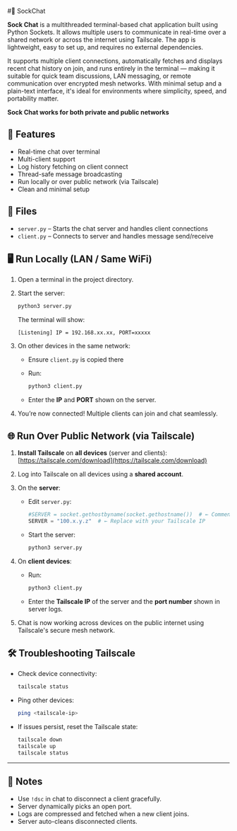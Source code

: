 #🧦 SockChat

**Sock Chat** is a multithreaded terminal-based chat application built using Python Sockets. It allows multiple users to communicate in real-time over a shared network or across the internet using Tailscale. The app is lightweight, easy to set up, and requires no external dependencies.

It supports multiple client connections, automatically fetches and displays recent chat history on join, and runs entirely in the terminal — making it suitable for quick team discussions, LAN messaging, or remote communication over encrypted mesh networks. With minimal setup and a plain-text interface, it's ideal for environments where simplicity, speed, and portability matter.

**Sock Chat works for both private and public networks**

## 🚀 Features

* Real-time chat over terminal
* Multi-client support
* Log history fetching on client connect
* Thread-safe message broadcasting
* Run locally or over public network (via Tailscale)
* Clean and minimal setup



## 📁 Files

* `server.py` – Starts the chat server and handles client connections
* `client.py` – Connects to server and handles message send/receive



## 🖥️ Run Locally (LAN / Same WiFi)

1. Open a terminal in the project directory.

2. Start the server:

   ```bash
   python3 server.py
   ```

   The terminal will show:

   ```
   [Listening] IP = 192.168.xx.xx, PORT=xxxxx
   ```

3. On other devices in the same network:

   * Ensure `client.py` is copied there
   * Run:

     ```bash
     python3 client.py
     ```
   * Enter the **IP** and **PORT** shown on the server.

4. You’re now connected! Multiple clients can join and chat seamlessly.



## 🌐 Run Over Public Network (via Tailscale)

1. **Install Tailscale** on **all devices** (server and clients):
   [https://tailscale.com/download](https://tailscale.com/download)

2. Log into Tailscale on all devices using a **shared account**.

3. On the **server**:

   * Edit `server.py`:

     ```python
     #SERVER = socket.gethostbyname(socket.gethostname())  # ← Comment this line
     SERVER = "100.x.y.z"  # ← Replace with your Tailscale IP
     ```
   * Start the server:

     ```bash
     python3 server.py
     ```

4. On **client devices**:

   * Run:

     ```bash
     python3 client.py
     ```
   * Enter the **Tailscale IP** of the server and the **port number** shown in server logs.

5. Chat is now working across devices on the public internet using Tailscale's secure mesh network.



## 🛠️ Troubleshooting Tailscale

* Check device connectivity:

  ```bash
  tailscale status
  ```

* Ping other devices:

  ```bash
  ping <tailscale-ip>
  ```

* If issues persist, reset the Tailscale state:

  ```bash
  tailscale down
  tailscale up
  tailscale status
  ```

---

## 📌 Notes

* Use `!dsc` in chat to disconnect a client gracefully.
* Server dynamically picks an open port.
* Logs are compressed and fetched when a new client joins.
* Server auto-cleans disconnected clients.

